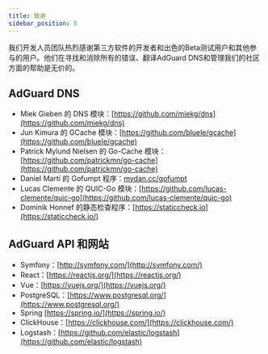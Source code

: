 ```yaml
---
title: 致谢
sidebar_position: 5
---
```


我们开发人员团队热烈感谢第三方软件的开发者和出色的Beta测试用户和其他参与的用户。他们在寻找和消除所有的错误、翻译AdGuard DNS和管理我们的社区方面的帮助是无价的。

## AdGuard DNS

* Miek Gieben 的 DNS 模块：[https://github.com/miekg/dns](https://github.com/miekg/dns)
* Jun Kimura 的 GCache 模块：[https://github.com/bluele/gcache](https://github.com/bluele/gcache)
* Patrick Mylund Nielsen 的 Go-Cache 模块：[https://github.com/patrickmn/go-cache](https://github.com/patrickmn/go-cache)
* Daniel Martí 的 Gofumpt 程序：[mvdan.cc/gofumpt](https://github.com/mvdan/gofumpt)
* Lucas Clemente 的 QUIC-Go 模块：[https://github.com/lucas-clemente/quic-go](https://github.com/lucas-clemente/quic-go)
* Dominik Honnef 的静态检查程序：[https://staticcheck.io](https://staticcheck.io/)

## AdGuard API 和网站

* Symfony：[http://symfony.com/](http://symfony.com/)
* React：[https://reactjs.org/](https://reactjs.org/)
* Vue：[https://vuejs.org/](https://vuejs.org/)
* PostgreSQL：[https://www.postgresql.org/](https://www.postgresql.org/)
* Spring [https://spring.io/](https://spring.io/)
* ClickHouse：[https://clickhouse.com/](https://clickhouse.com/)
* Logstash：[https://github.com/elastic/logstash](https://github.com/elastic/logstash)
